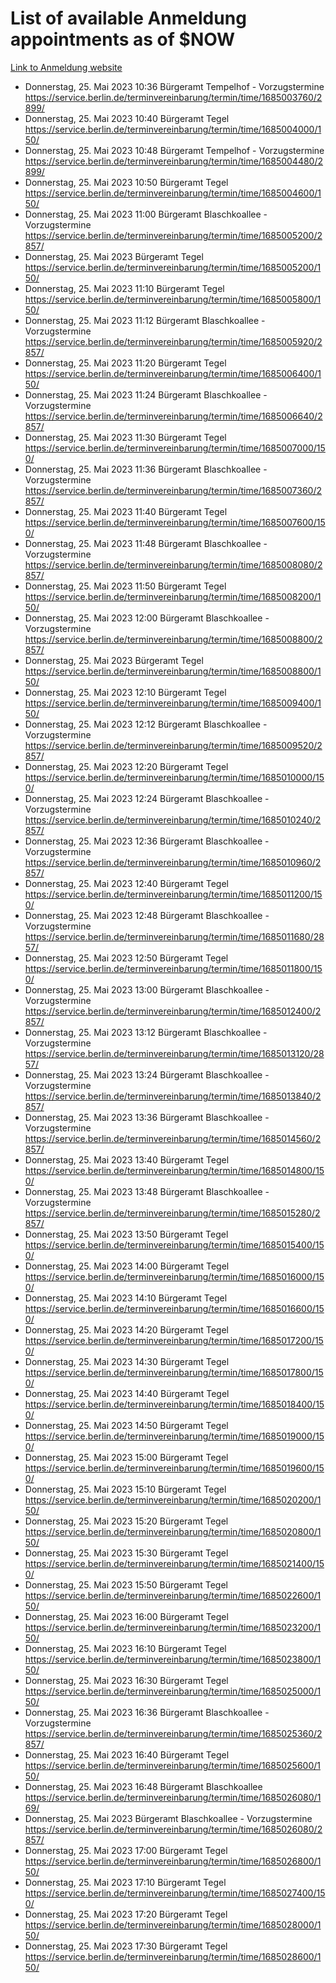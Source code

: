 # List of available Anmeldung appointments as of $NOW
[Link to Anmeldung website](https://service.berlin.de/terminvereinbarung/termin/tag.php?termin=1&anliegen[]=120686&dienstleisterlist=122210,122217,327316,122219,327312,122227,327314,122231,327346,122243,327348,122254,122252,329742,122260,329745,122262,329748,122271,327278,122273,327274,122277,327276,330436,122280,327294,122282,327290,122284,327292,122291,327270,122285,327266,122286,327264,122296,327268,150230,329760,122297,327286,122294,327284,122312,329763,122314,329775,122304,327330,122311,327334,122309,327332,317869,122281,327352,122279,329772,122283,122276,327324,122274,327326,122267,329766,122246,327318,122251,327320,122257,327322,122208,327298,122226,327300&herkunft=http%3A%2F%2Fservice.berlin.de%2Fdienstleistung%2F120686%2F)
- Donnerstag, 25. Mai 2023 10:36 Bürgeramt Tempelhof - Vorzugstermine https://service.berlin.de/terminvereinbarung/termin/time/1685003760/2899/
- Donnerstag, 25. Mai 2023 10:40 Bürgeramt Tegel https://service.berlin.de/terminvereinbarung/termin/time/1685004000/150/
- Donnerstag, 25. Mai 2023 10:48 Bürgeramt Tempelhof - Vorzugstermine https://service.berlin.de/terminvereinbarung/termin/time/1685004480/2899/
- Donnerstag, 25. Mai 2023 10:50 Bürgeramt Tegel https://service.berlin.de/terminvereinbarung/termin/time/1685004600/150/
- Donnerstag, 25. Mai 2023 11:00 Bürgeramt Blaschkoallee - Vorzugstermine https://service.berlin.de/terminvereinbarung/termin/time/1685005200/2857/
- Donnerstag, 25. Mai 2023  Bürgeramt Tegel https://service.berlin.de/terminvereinbarung/termin/time/1685005200/150/
- Donnerstag, 25. Mai 2023 11:10 Bürgeramt Tegel https://service.berlin.de/terminvereinbarung/termin/time/1685005800/150/
- Donnerstag, 25. Mai 2023 11:12 Bürgeramt Blaschkoallee - Vorzugstermine https://service.berlin.de/terminvereinbarung/termin/time/1685005920/2857/
- Donnerstag, 25. Mai 2023 11:20 Bürgeramt Tegel https://service.berlin.de/terminvereinbarung/termin/time/1685006400/150/
- Donnerstag, 25. Mai 2023 11:24 Bürgeramt Blaschkoallee - Vorzugstermine https://service.berlin.de/terminvereinbarung/termin/time/1685006640/2857/
- Donnerstag, 25. Mai 2023 11:30 Bürgeramt Tegel https://service.berlin.de/terminvereinbarung/termin/time/1685007000/150/
- Donnerstag, 25. Mai 2023 11:36 Bürgeramt Blaschkoallee - Vorzugstermine https://service.berlin.de/terminvereinbarung/termin/time/1685007360/2857/
- Donnerstag, 25. Mai 2023 11:40 Bürgeramt Tegel https://service.berlin.de/terminvereinbarung/termin/time/1685007600/150/
- Donnerstag, 25. Mai 2023 11:48 Bürgeramt Blaschkoallee - Vorzugstermine https://service.berlin.de/terminvereinbarung/termin/time/1685008080/2857/
- Donnerstag, 25. Mai 2023 11:50 Bürgeramt Tegel https://service.berlin.de/terminvereinbarung/termin/time/1685008200/150/
- Donnerstag, 25. Mai 2023 12:00 Bürgeramt Blaschkoallee - Vorzugstermine https://service.berlin.de/terminvereinbarung/termin/time/1685008800/2857/
- Donnerstag, 25. Mai 2023  Bürgeramt Tegel https://service.berlin.de/terminvereinbarung/termin/time/1685008800/150/
- Donnerstag, 25. Mai 2023 12:10 Bürgeramt Tegel https://service.berlin.de/terminvereinbarung/termin/time/1685009400/150/
- Donnerstag, 25. Mai 2023 12:12 Bürgeramt Blaschkoallee - Vorzugstermine https://service.berlin.de/terminvereinbarung/termin/time/1685009520/2857/
- Donnerstag, 25. Mai 2023 12:20 Bürgeramt Tegel https://service.berlin.de/terminvereinbarung/termin/time/1685010000/150/
- Donnerstag, 25. Mai 2023 12:24 Bürgeramt Blaschkoallee - Vorzugstermine https://service.berlin.de/terminvereinbarung/termin/time/1685010240/2857/
- Donnerstag, 25. Mai 2023 12:36 Bürgeramt Blaschkoallee - Vorzugstermine https://service.berlin.de/terminvereinbarung/termin/time/1685010960/2857/
- Donnerstag, 25. Mai 2023 12:40 Bürgeramt Tegel https://service.berlin.de/terminvereinbarung/termin/time/1685011200/150/
- Donnerstag, 25. Mai 2023 12:48 Bürgeramt Blaschkoallee - Vorzugstermine https://service.berlin.de/terminvereinbarung/termin/time/1685011680/2857/
- Donnerstag, 25. Mai 2023 12:50 Bürgeramt Tegel https://service.berlin.de/terminvereinbarung/termin/time/1685011800/150/
- Donnerstag, 25. Mai 2023 13:00 Bürgeramt Blaschkoallee - Vorzugstermine https://service.berlin.de/terminvereinbarung/termin/time/1685012400/2857/
- Donnerstag, 25. Mai 2023 13:12 Bürgeramt Blaschkoallee - Vorzugstermine https://service.berlin.de/terminvereinbarung/termin/time/1685013120/2857/
- Donnerstag, 25. Mai 2023 13:24 Bürgeramt Blaschkoallee - Vorzugstermine https://service.berlin.de/terminvereinbarung/termin/time/1685013840/2857/
- Donnerstag, 25. Mai 2023 13:36 Bürgeramt Blaschkoallee - Vorzugstermine https://service.berlin.de/terminvereinbarung/termin/time/1685014560/2857/
- Donnerstag, 25. Mai 2023 13:40 Bürgeramt Tegel https://service.berlin.de/terminvereinbarung/termin/time/1685014800/150/
- Donnerstag, 25. Mai 2023 13:48 Bürgeramt Blaschkoallee - Vorzugstermine https://service.berlin.de/terminvereinbarung/termin/time/1685015280/2857/
- Donnerstag, 25. Mai 2023 13:50 Bürgeramt Tegel https://service.berlin.de/terminvereinbarung/termin/time/1685015400/150/
- Donnerstag, 25. Mai 2023 14:00 Bürgeramt Tegel https://service.berlin.de/terminvereinbarung/termin/time/1685016000/150/
- Donnerstag, 25. Mai 2023 14:10 Bürgeramt Tegel https://service.berlin.de/terminvereinbarung/termin/time/1685016600/150/
- Donnerstag, 25. Mai 2023 14:20 Bürgeramt Tegel https://service.berlin.de/terminvereinbarung/termin/time/1685017200/150/
- Donnerstag, 25. Mai 2023 14:30 Bürgeramt Tegel https://service.berlin.de/terminvereinbarung/termin/time/1685017800/150/
- Donnerstag, 25. Mai 2023 14:40 Bürgeramt Tegel https://service.berlin.de/terminvereinbarung/termin/time/1685018400/150/
- Donnerstag, 25. Mai 2023 14:50 Bürgeramt Tegel https://service.berlin.de/terminvereinbarung/termin/time/1685019000/150/
- Donnerstag, 25. Mai 2023 15:00 Bürgeramt Tegel https://service.berlin.de/terminvereinbarung/termin/time/1685019600/150/
- Donnerstag, 25. Mai 2023 15:10 Bürgeramt Tegel https://service.berlin.de/terminvereinbarung/termin/time/1685020200/150/
- Donnerstag, 25. Mai 2023 15:20 Bürgeramt Tegel https://service.berlin.de/terminvereinbarung/termin/time/1685020800/150/
- Donnerstag, 25. Mai 2023 15:30 Bürgeramt Tegel https://service.berlin.de/terminvereinbarung/termin/time/1685021400/150/
- Donnerstag, 25. Mai 2023 15:50 Bürgeramt Tegel https://service.berlin.de/terminvereinbarung/termin/time/1685022600/150/
- Donnerstag, 25. Mai 2023 16:00 Bürgeramt Tegel https://service.berlin.de/terminvereinbarung/termin/time/1685023200/150/
- Donnerstag, 25. Mai 2023 16:10 Bürgeramt Tegel https://service.berlin.de/terminvereinbarung/termin/time/1685023800/150/
- Donnerstag, 25. Mai 2023 16:30 Bürgeramt Tegel https://service.berlin.de/terminvereinbarung/termin/time/1685025000/150/
- Donnerstag, 25. Mai 2023 16:36 Bürgeramt Blaschkoallee - Vorzugstermine https://service.berlin.de/terminvereinbarung/termin/time/1685025360/2857/
- Donnerstag, 25. Mai 2023 16:40 Bürgeramt Tegel https://service.berlin.de/terminvereinbarung/termin/time/1685025600/150/
- Donnerstag, 25. Mai 2023 16:48 Bürgeramt Blaschkoallee https://service.berlin.de/terminvereinbarung/termin/time/1685026080/169/
- Donnerstag, 25. Mai 2023  Bürgeramt Blaschkoallee - Vorzugstermine https://service.berlin.de/terminvereinbarung/termin/time/1685026080/2857/
- Donnerstag, 25. Mai 2023 17:00 Bürgeramt Tegel https://service.berlin.de/terminvereinbarung/termin/time/1685026800/150/
- Donnerstag, 25. Mai 2023 17:10 Bürgeramt Tegel https://service.berlin.de/terminvereinbarung/termin/time/1685027400/150/
- Donnerstag, 25. Mai 2023 17:20 Bürgeramt Tegel https://service.berlin.de/terminvereinbarung/termin/time/1685028000/150/
- Donnerstag, 25. Mai 2023 17:30 Bürgeramt Tegel https://service.berlin.de/terminvereinbarung/termin/time/1685028600/150/
